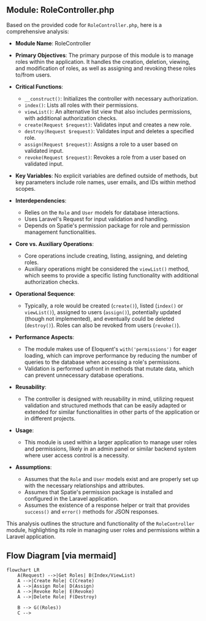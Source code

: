 ## Module: RoleController.php
Based on the provided code for `RoleController.php`, here is a comprehensive analysis:

- **Module Name**: RoleController

- **Primary Objectives**: The primary purpose of this module is to manage roles within the application. It handles the creation, deletion, viewing, and modification of roles, as well as assigning and revoking these roles to/from users.

- **Critical Functions**:
  - `__construct()`: Initializes the controller with necessary authorization.
  - `index()`: Lists all roles with their permissions.
  - `viewList()`: An alternative list view that also includes permissions, with additional authorization checks.
  - `create(Request $request)`: Validates input and creates a new role.
  - `destroy(Request $request)`: Validates input and deletes a specified role.
  - `assign(Request $request)`: Assigns a role to a user based on validated input.
  - `revoke(Request $request)`: Revokes a role from a user based on validated input.

- **Key Variables**: No explicit variables are defined outside of methods, but key parameters include role names, user emails, and IDs within method scopes.

- **Interdependencies**:
  - Relies on the `Role` and `User` models for database interactions.
  - Uses Laravel's Request for input validation and handling.
  - Depends on Spatie's permission package for role and permission management functionalities.

- **Core vs. Auxiliary Operations**:
  - Core operations include creating, listing, assigning, and deleting roles.
  - Auxiliary operations might be considered the `viewList()` method, which seems to provide a specific listing functionality with additional authorization checks.

- **Operational Sequence**:
  - Typically, a role would be created (`create()`), listed (`index()` or `viewList()`), assigned to users (`assign()`), potentially updated (though not implemented), and eventually could be deleted (`destroy()`). Roles can also be revoked from users (`revoke()`).

- **Performance Aspects**:
  - The module makes use of Eloquent's `with('permissions')` for eager loading, which can improve performance by reducing the number of queries to the database when accessing a role's permissions.
  - Validation is performed upfront in methods that mutate data, which can prevent unnecessary database operations.

- **Reusability**:
  - The controller is designed with reusability in mind, utilizing request validation and structured methods that can be easily adapted or extended for similar functionalities in other parts of the application or in different projects.

- **Usage**:
  - This module is used within a larger application to manage user roles and permissions, likely in an admin panel or similar backend system where user access control is a necessity.

- **Assumptions**:
  - Assumes that the `Role` and `User` models exist and are properly set up with the necessary relationships and attributes.
  - Assumes that Spatie's permission package is installed and configured in the Laravel application.
  - Assumes the existence of a response helper or trait that provides `success()` and `error()` methods for JSON responses.

This analysis outlines the structure and functionality of the `RoleController` module, highlighting its role in managing user roles and permissions within a Laravel application.
## Flow Diagram [via mermaid]
```mermaid
flowchart LR
    A(Request) -->|Get Roles| B(Index/ViewList)
    A -->|Create Role| C(Create)
    A -->|Assign Role| D(Assign)
    A -->|Revoke Role| E(Revoke)
    A -->|Delete Role| F(Destroy)

    B --> G((Roles))
    C -->
```
